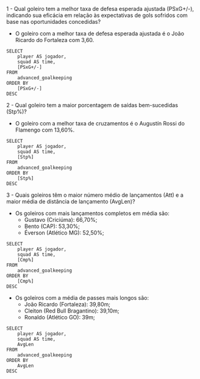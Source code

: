 1 - Qual goleiro tem a melhor taxa de defesa esperada ajustada (PSxG+/-), indicando sua eficácia em relação às expectativas de gols sofridos com base nas oportunidades concedidas?

- O goleiro com a melhor taxa de defesa esperada ajustada é o João Ricardo do Fortaleza com 3,60.

```
SELECT
	player AS jogador,
	squad AS time,
	[PSxG+/-]
FROM
	advanced_goalkeeping
ORDER BY
	[PSxG+/-]
DESC
```

2 - Qual goleiro tem a maior porcentagem de saídas bem-sucedidas (Stp%)?

- O goleiro com a melhor taxa de cruzamentos é o Augustín Rossi do Flamengo com 13,60%.

```
SELECT
	player AS jogador,
	squad AS time,
	[Stp%]
FROM
	advanced_goalkeeping
ORDER BY
	[Stp%]
DESC
```

3 - Quais goleiros têm o maior número médio de lançamentos (Att) e a maior média de distância de lançamento (AvgLen)?

- Os goleiros com mais lançamentos completos em média são:
  - Gustavo (Criciúma): 66,70%;
  - Bento (CAP): 53,30%;
  - Éverson (Atlético MG): 52,50%;

```
SELECT
	player AS jogador,
	squad AS time,
	[Cmp%]
FROM
	advanced_goalkeeping
ORDER BY
	[Cmp%]
DESC
```

- Os goleiros com a média de passes mais longos são:
  - João Ricardo (Fortaleza): 39,80m;
  - Cleiton (Red Bull Bragantino): 39,10m;
  - Ronaldo (Atlético GO): 39m;

```
SELECT
	player AS jogador,
	squad AS time,
	AvgLen
FROM
	advanced_goalkeeping
ORDER BY
	AvgLen
DESC
```
